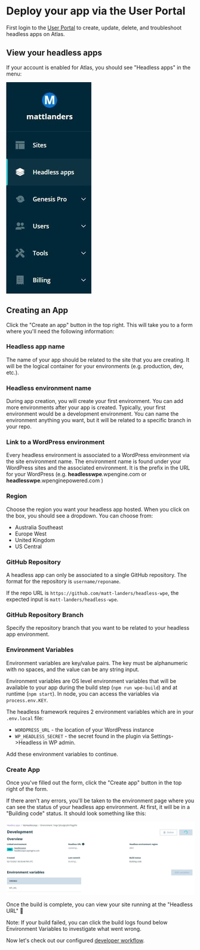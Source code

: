 # Deploy your app via the User Portal

First login to the [User Portal](https://my.wpengine.com) to create, update, delete, and troubleshoot headless apps on Atlas.

## View your headless apps

If your account is enabled for Atlas, you should see "Headless apps" in the menu:

![Headless Apps Menu Item](/guides/getting-started/deploy-app/images/portal-menu.jpg)

## Creating an App

Click the "Create an app" button in the top right. This will take you to a form where you'll need the following information:

### Headless app name

The name of your app should be related to the site that you are creating. It will be the logical container for your environments (e.g. production, dev, etc.).

### Headless environment name

During app creation, you will create your first environment. You can add more environments after your app is created. Typically, your first environment would be a development environment. You can name the environment anything you want, but it will be related to a specific branch in your repo.

### Link to a WordPress environment

Every headless environment is associated to a WordPress environment via the site environment name. The environment name is found under your WordPress sites and the associated environment. It is the prefix in the URL for your WordPress (e.g. **headlesswpe**.wpengine.com or **headlesswpe**.wpenginepowered.com )

### Region

Choose the region you want your headless app hosted. When you click on the box, you should see a dropdown. You can choose from:

- Australia Southeast
- Europe West
- United Kingdom
- US Central

### GitHub Repository

A headless app can only be associated to a single GitHub repository. The format for the repository is `username/reponame`.

If the repo URL is `https://github.com/matt-landers/headless-wpe`, the expected input is `matt-landers/headless-wpe`.

### GitHub Repository Branch

Specify the repository branch that you want to be related to your headless app environment.

### Environment Variables

Environment variables are key/value pairs. The key must be alphanumeric with no spaces, and the value can be any string input.

Environment variables are OS level environment variables that will be available to your app during the build step (`npm run wpe-build`) and at runtime (`npm start`). In node, you can access the variables via `process.env.KEY`.

The headless framework requires 2 environment variables which are in your `.env.local` file:

- `WORDPRESS_URL` - the location of your WordPress instance
- `WP_HEADLESS_SECRET` - the secret found in the plugin via Settings->Headless in WP admin.

Add these environment variables to continue.

### Create App

Once you've filled out the form, click the "Create app" button in the top right of the form.

If there aren't any errors, you'll be taken to the environment page where you can see the status of your headless app environment. At first, it will be in a "Building code" status. It should look something like this:

![Headless App Building](/guides/getting-started/deploy-app/images/portal-app-building.jpg)

Once the build is complete, you can view your site running at the "Headless URL" :tada:

Note: If your build failed, you can click the build logs found below Environment Variables to investigate what went wrong.

Now let's check out our configured [developer workflow](/guides/getting-started/workflow).
